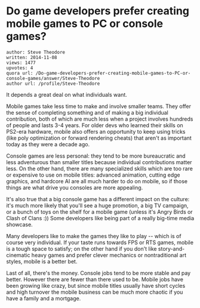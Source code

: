 # Do game developers prefer creating mobile games to PC or console games?

	author: Steve Theodore
	written: 2014-11-08
	views: 1477
	upvotes: 4
	quora url: /Do-game-developers-prefer-creating-mobile-games-to-PC-or-console-games/answer/Steve-Theodore
	author url: /profile/Steve-Theodore


It depends a great deal on what individuals want.

Mobile games take less time to make and involve smaller teams. They offer the sense of completing something and of making a big individual contribution, both of which are much less when a project involves hundreds of people and lasts 3-4 years. For older devs who learned their skills on PS2-era hardware, mobile also offers an opportunity to keep using tricks (like poly optimization or forward rendering cheats) that aren't as important today as they were a decade ago.

Console games are less personal: they tend to be more bureaucratic and less adventurous than smaller titles because individual contributions matter less. On the other hand, there are many specialized skills which are too rare or expensive to use on mobile titles: advanced animation, cutting edge graphics, and hardcore AI are all much harder to do on mobile, so if those things are what drive you consoles are more appealing. 

It's also true that a big console game has a different impact on the culture: it's much more likely that you'll see a huge promotion, a big TV campaign, or a bunch of toys on the shelf for a mobile game (unless it's Angry Birds or Clash of Clans :)) Some developers like being part of a really big-time media showcase.

Many developers like to make the games they like to play -- which is of course very individual. If your taste runs towards FPS or RTS games, mobile is a tough space to satisfy; on the other hand if you don't like story-and-cinematic heavy games and prefer clever mechanics or nontraditional art styles, mobile is a better bet.

Last of all, there's the money. Console jobs tend to be more stable and pay better. However there are fewer than there used to be. Mobile jobs have been growing like crazy, but since mobile titles usually have short cycles and high turnover the mobile business can be much more chaotic if you have a family and a mortgage.

